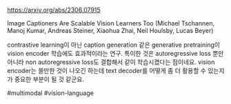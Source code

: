 https://arxiv.org/abs/2306.07915

Image Captioners Are Scalable Vision Learners Too (Michael Tschannen, Manoj Kumar, Andreas Steiner, Xiaohua Zhai, Neil Houlsby, Lucas Beyer)

contrastive learning이 아닌 caption generation 같은 generative pretraining이 vision encoder 학습에도 효과적이라는 연구. 특이한 것은 autoregressive loss 뿐만 아니라 non autoregressive loss도 결합해서 같이 학습시켰다는 점이네요. vision encoder는 쓸만한 것이 나오긴 하는데 text decoder를 어떻게 좀 더 활용할 수 있는지가 중요한 부분이 될 것 같군요.

#multimodal #vision-language 